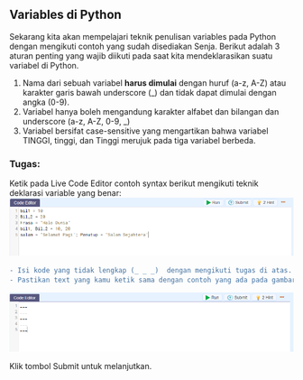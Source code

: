 ## Variables di Python
Sekarang kita akan mempelajari teknik penulisan variables pada Python dengan mengikuti contoh yang sudah disediakan Senja. Berikut adalah 3 aturan penting yang wajib diikuti pada saat kita mendeklarasikan suatu variabel di Python. 

1. Nama dari sebuah variabel **harus dimulai** dengan huruf (a-z, A-Z) atau karakter garis bawah underscore (_) dan tidak dapat dimulai dengan angka (0-9).
2. Variabel hanya boleh mengandung karakter alfabet dan bilangan dan underscore (a-z, A-Z, 0-9, _)
3. Variabel bersifat case-sensitive yang mengartikan bahwa variabel TINGGI, tinggi, dan Tinggi merujuk pada tiga variabel berbeda.

### Tugas:
Ketik pada Live Code Editor contoh syntax berikut mengikuti teknik deklarasi variable yang benar:
![Edited Code](https://raw.githubusercontent.com/alvin-ictn/readme/master/assets/images/DQLab/Python/Python%20Variables%202.PNG?raw=true)


```diff
- Isi kode yang tidak lengkap (_ _ _)  dengan mengikuti tugas di atas.
- Pastikan text yang kamu ketik sama dengan contoh yang ada pada gambar untuk menghindari error. 
```

![Initial Code Editor](https://raw.githubusercontent.com/alvin-ictn/readme/master/assets/images/DQLab/Python/Python%20Variables%201.PNG?raw=true)

Klik tombol Submit untuk melanjutkan.